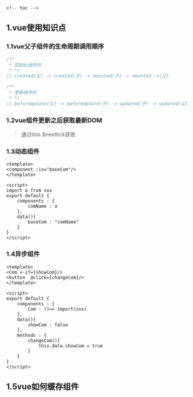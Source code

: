 `<!-- toc -->`


## 1.vue使用知识点

### 1.1vue父子组件的生命周期调用顺序

```javascript
/**
 * 初始化组件时
 * */ 
// created(父) -> created(子) -> mounted(子) -> mounted ->(父)

/**
 * 更新组件时
 * */ 
// beforeUpdate(父) -> beforeUpdate(子) -> updated(子) -> updated(父)

```

### 1.2vue组件更新之后获取最新DOM

> 通过this.$nexttick获取

### 1.3动态组件
```
<template>
<component :is="baseCom"/>
</template>

<script>
import a from xxx
export default {
    components : {
        comName : a
    },
    data(){
        baseCom : "comName"
    }
}
</script>
```

### 1.4异步组件
```
<template>
<Com v-if={showCom}/>
<button  @click={changeCom}/>
</template>

<script>
export default {
    components : {
        Com : ()=> import(xxx)
    },
    data(){
        showCom : false
    },
    methods : {
        changeCom(){
            this.data.showCom = true
        }
    }
}
</script>
```

## 1.5vue如何缓存组件



